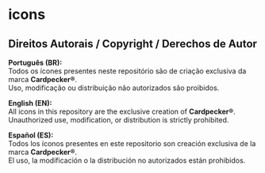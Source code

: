 # icons
## Direitos Autorais / Copyright / Derechos de Autor

**Português (BR):**  
Todos os ícones presentes neste repositório são de criação exclusiva da marca **Cardpecker®**.  
Uso, modificação ou distribuição não autorizados são proibidos.

**English (EN):**  
All icons in this repository are the exclusive creation of **Cardpecker®**.  
Unauthorized use, modification, or distribution is strictly prohibited.

**Español (ES):**  
Todos los íconos presentes en este repositorio son creación exclusiva de la marca **Cardpecker®**.  
El uso, la modificación o la distribución no autorizados están prohibidos.
